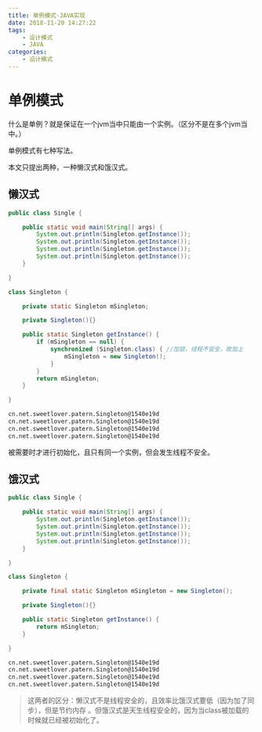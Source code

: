 ```yaml
---
title: 单例模式-JAVA实现
date: 2018-11-20 14:27:22
tags:
    - 设计模式
    - JAVA
categories:
    - 设计模式
---
```


# 单例模式

什么是单例？就是保证在一个jvm当中只能由一个实例。（区分不是在多个jvm当中。）

单例模式有七种写法。

本文只提出两种，一种懒汉式和饿汉式。

<!-- more -->

## 懒汉式

``` Java
public class Single {

    public static void main(String[] args) {
        System.out.println(Singleton.getInstance());
        System.out.println(Singleton.getInstance());
        System.out.println(Singleton.getInstance());
        System.out.println(Singleton.getInstance());
    }

}

class Singleton {

    private static Singleton mSingleton;

    private Singleton(){}

    public static Singleton getInstance() {
        if (mSingleton == null) {
            synchronized (Singleton.class) { //加锁，线程不安全，故加上
                mSingleton = new Singleton();
            }
        }
        return mSingleton;
    }

}
```

``` bash 
cn.net.sweetlover.patern.Singleton@1540e19d
cn.net.sweetlover.patern.Singleton@1540e19d
cn.net.sweetlover.patern.Singleton@1540e19d
cn.net.sweetlover.patern.Singleton@1540e19d
```

被需要时才进行初始化，且只有同一个实例，但会发生线程不安全。

## 饿汉式

``` Java
public class Single {

    public static void main(String[] args) {
        System.out.println(Singleton.getInstance());
        System.out.println(Singleton.getInstance());
        System.out.println(Singleton.getInstance());
        System.out.println(Singleton.getInstance());
    }

}

class Singleton {

    private final static Singleton mSingleton = new Singleton();

    private Singleton(){}

    public static Singleton getInstance() {
        return mSingleton;
    }

}
```

``` bash 
cn.net.sweetlover.patern.Singleton@1540e19d
cn.net.sweetlover.patern.Singleton@1540e19d
cn.net.sweetlover.patern.Singleton@1540e19d
cn.net.sweetlover.patern.Singleton@1540e19d
```

> 这两者的区分：懒汉式不是线程安全的，且效率比饿汉式要低（因为加了同步），但是节约内存
> 。但饿汉式是天生线程安全的，因为当class被加载的时候就已经被初始化了。